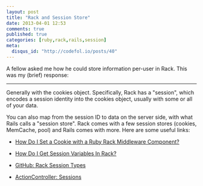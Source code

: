 ```yaml
---
layout: post
title: "Rack and Session Store"
date: 2013-04-01 12:53
comments: true
published: true
categories: [ruby,rack,rails,session]
meta:
  disqus_id: "http://codefol.io/posts/40"
---
```

A fellow asked me how he could store information per-user in Rack.  This was my (brief) response:

<hr />

Generally with the cookies object.  Specifically, Rack has a "session", which encodes a session identity into the cookies object, usually with some or all of your data.

You can also map from the session ID to data on the server side, with what Rails calls a "session store".  Rack comes with a few session stores (cookies, MemCache, pool) and Rails comes with more.  Here are some useful links:

* <a href="http://stackoverflow.com/questions/3295083/how-do-i-set-a-cookie-with-a-ruby-rack-middleware-component">How Do I Set a Cookie with a Ruby Rack Middleware Component?</a>

* <a href="http://stackoverflow.com/questions/10451392/how-do-i-set-get-session-vars-in-a-rack-app">How Do I Get Session Variables In Rack?</a>

* <a href="https://github.com/rack/rack/tree/master/lib/rack/session">GitHub: Rack Session Types</a>

* <a href="http://guides.rubyonrails.org/action_controller_overview.html#session">ActionController: Sessions</a>

